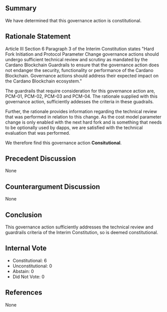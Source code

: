 ## Summary
We have determined that this governance action is constitutional.
## Rationale Statement
Article III Section 6 Paragraph 3 of the Interim Constitution states "Hard Fork Initiation and Protocol Parameter Change governance actions should undergo sufficient technical review and scrutiny as mandated by the Cardano Blockchain Guardrails to ensure that the governance action does not endanger the security, functionality or performance of the Cardano Blockchain. Governance actions should address their expected impact on the Cardano Blockchain ecosystem."

The guardrails that require consideration for this governance action are, PCM-01, PCM-02, PCM-03 and PCM-04.  The rationale supplied with this governance action, sufficiently addesses the criteria in these guadrails.

Further, the rationale provides information regarding the technical review that was performed in relation to this change.  As the cost model parameter change is only enabled with the next hard fork and is something that needs to be optionally used by dapps, we are satisfied with the technical evaluation that was performed.

We therefore find this governance action **Consitutional**.
## Precedent Discussion
None
## Counterargument Discussion
None
## Conclusion
This governance action sufficiently addresses the technical review and guardrails criteria of the Interim Constitution, so is deemed constitutional.
## Internal Vote
- Constitutional: 6
- Unconstitutional: 0
- Abstain: 0
- Did Not Vote: 0
## References
None